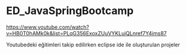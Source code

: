 # ED_JavaSpringBootcamp

https://www.youtube.com/watch?v=HB0T0hAMk0k&list=PLqG356ExoxZUuVYKLuiQLnref7Y4ims87

Youtubedeki eğitimleri takip edilirken eclipse ide ile oluşturulan projeler
